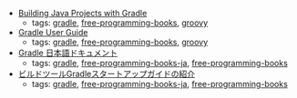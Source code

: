 * [Building Java Projects with Gradle](http://spring.io/guides/gs/gradle/)
    * tags: [gradle](../tags/gradle.md), [free-programming-books](../tags/free-programming-books.md), [groovy](../tags/groovy.md)
* [Gradle User Guide](https://docs.gradle.org/current/userguide/userguide.html)
    * tags: [gradle](../tags/gradle.md), [free-programming-books](../tags/free-programming-books.md), [groovy](../tags/groovy.md)
* [Gradle 日本語ドキュメント](http://gradle.monochromeroad.com/docs/)
    * tags: [gradle](../tags/gradle.md), [free-programming-books-ja](../tags/free-programming-books-ja.md), [free-programming-books](../tags/free-programming-books.md)
* [ビルドツールGradleスタートアップガイドの紹介](https://www.ntts.co.jp/column/tec/java_03/)
    * tags: [gradle](../tags/gradle.md), [free-programming-books-ja](../tags/free-programming-books-ja.md), [free-programming-books](../tags/free-programming-books.md)
